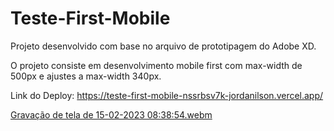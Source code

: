 # Teste-First-Mobile

Projeto desenvolvido com base no arquivo de prototipagem do Adobe XD. 

O projeto consiste em desenvolvimento mobile first com max-width de 500px e ajustes a max-width 340px.  

Link do Deploy: https://teste-first-mobile-nssrbsv7k-jordanilson.vercel.app/

[Gravação de tela de 15-02-2023 08:38:54.webm](https://user-images.githubusercontent.com/75050074/219034265-86e91ea1-722c-4386-b063-519ed324acfb.webm)  
